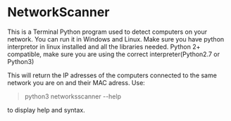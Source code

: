 # NetworkScanner
This is a Terminal Python program used to detect computers on your network.
You can run it in Windows and Linux. Make sure you have python interpretor in linux installed and all the libraries needed.
Python 2+ compatible, make sure you are using the correct interpreter(Python2.7 or Python3)

This will return the IP adresses of the computers connected to the same network you are on and their MAC adress.
Use:
>python3 networksscanner --help 

to display help and syntax.
